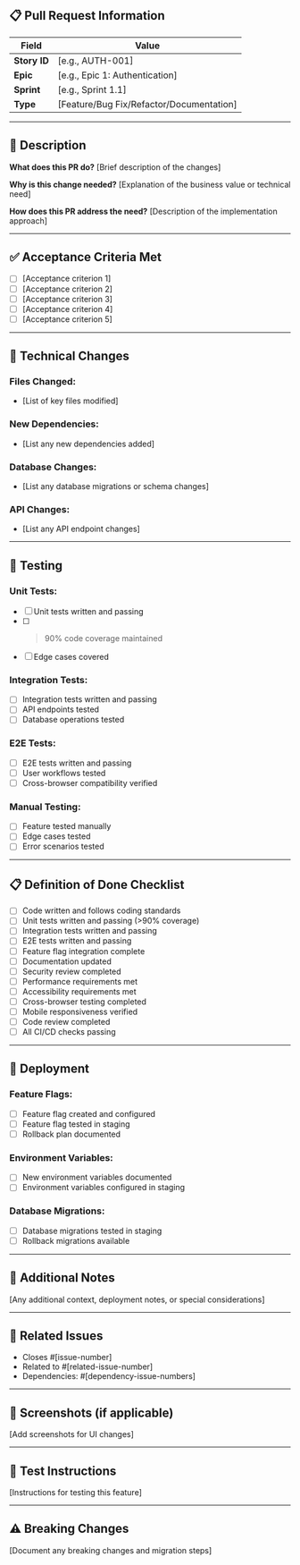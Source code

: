 ## 📋 Pull Request Information

| Field | Value |
|-------|-------|
| **Story ID** | [e.g., AUTH-001] |
| **Epic** | [e.g., Epic 1: Authentication] |
| **Sprint** | [e.g., Sprint 1.1] |
| **Type** | [Feature/Bug Fix/Refactor/Documentation] |

---

## 🎯 Description

**What does this PR do?**
[Brief description of the changes]

**Why is this change needed?**
[Explanation of the business value or technical need]

**How does this PR address the need?**
[Description of the implementation approach]

---

## ✅ Acceptance Criteria Met

- [ ] [Acceptance criterion 1]
- [ ] [Acceptance criterion 2]
- [ ] [Acceptance criterion 3]
- [ ] [Acceptance criterion 4]
- [ ] [Acceptance criterion 5]

---

## 🔧 Technical Changes

### **Files Changed:**
- [List of key files modified]

### **New Dependencies:**
- [List any new dependencies added]

### **Database Changes:**
- [List any database migrations or schema changes]

### **API Changes:**
- [List any API endpoint changes]

---

## 🧪 Testing

### **Unit Tests:**
- [ ] Unit tests written and passing
- [ ] >90% code coverage maintained
- [ ] Edge cases covered

### **Integration Tests:**
- [ ] Integration tests written and passing
- [ ] API endpoints tested
- [ ] Database operations tested

### **E2E Tests:**
- [ ] E2E tests written and passing
- [ ] User workflows tested
- [ ] Cross-browser compatibility verified

### **Manual Testing:**
- [ ] Feature tested manually
- [ ] Edge cases tested
- [ ] Error scenarios tested

---

## 📋 Definition of Done Checklist

- [ ] Code written and follows coding standards
- [ ] Unit tests written and passing (>90% coverage)
- [ ] Integration tests written and passing
- [ ] E2E tests written and passing
- [ ] Feature flag integration complete
- [ ] Documentation updated
- [ ] Security review completed
- [ ] Performance requirements met
- [ ] Accessibility requirements met
- [ ] Cross-browser testing completed
- [ ] Mobile responsiveness verified
- [ ] Code review completed
- [ ] All CI/CD checks passing

---

## 🚀 Deployment

### **Feature Flags:**
- [ ] Feature flag created and configured
- [ ] Feature flag tested in staging
- [ ] Rollback plan documented

### **Environment Variables:**
- [ ] New environment variables documented
- [ ] Environment variables configured in staging

### **Database Migrations:**
- [ ] Database migrations tested in staging
- [ ] Rollback migrations available

---

## 📝 Additional Notes

[Any additional context, deployment notes, or special considerations]

---

## 🔗 Related Issues

- Closes #[issue-number]
- Related to #[related-issue-number]
- Dependencies: #[dependency-issue-numbers]

---

## 📸 Screenshots (if applicable)

[Add screenshots for UI changes]

---

## 🧪 Test Instructions

[Instructions for testing this feature]

---

## ⚠️ Breaking Changes

[Document any breaking changes and migration steps] 